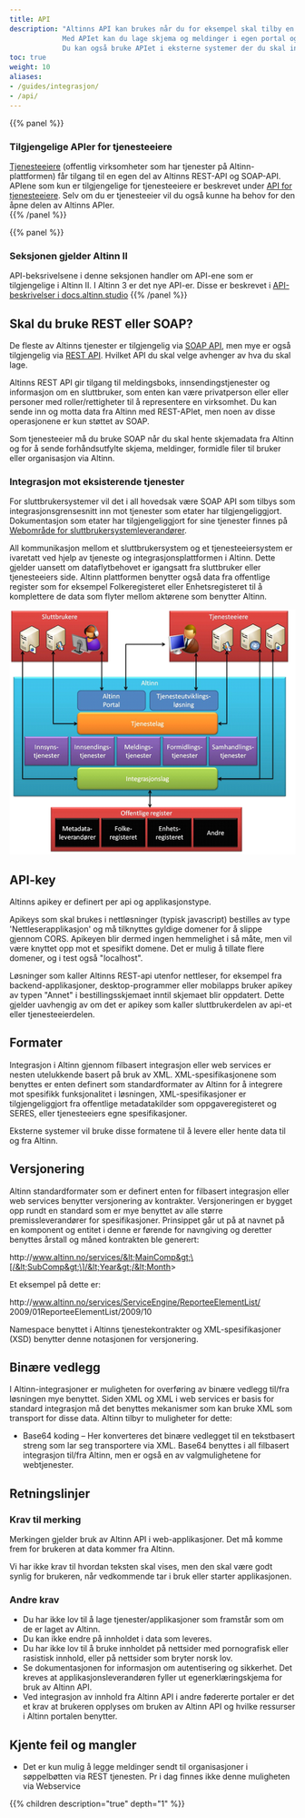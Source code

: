 ```yaml
---
title: API
description: "Altinns API kan brukes når du for eksempel skal tilby en nettløsning eller app der sluttbrukere logger på for å utføre operasjoner mot Altinn.
             Med APIet kan du lage skjema og meldinger i egen portal og styre hvem som skal ha tilgang til en tjeneste.
             Du kan også bruke APIet i eksterne systemer der du skal integrere deg mot eksisterende tjenester som etater har tilgjengeliggjort."
toc: true
weight: 10
aliases:
- /guides/integrasjon/
- /api/
---
```


{{% panel %}}
### Tilgjengelige APIer for tjenesteeiere
[Tjenesteeiere](https://www.altinndigital.no/kom-i-gang/) (offentlig virksomheter som har tjenester på Altinn-plattformen)
får tilgang til en egen del av Altinns REST-API og SOAP-API. APIene som kun er tilgjengelige for tjenesteeiere er beskrevet under [API for tjenesteeiere](/docs/api/api-tjenesteeiere/).
Selv om du er tjenesteeier vil du også kunne ha behov for den åpne delen av Altinns APIer.  
{{% /panel %}}

{{% panel %}}
### Seksjonen gjelder Altinn II
API-beksrivelsene i denne seksjonen handler om API-ene som er tilgjengelige i Altinn II. I Altinn 3 er det nye API-er. Disse er beskrevet i [API-beskrivelser i docs.altinn.studio](https://docs.altinn.studio/teknologi/altinnstudio/altinn-api/)
{{% /panel %}}

## Skal du bruke REST eller SOAP?
De fleste av Altinns tjenester er tilgjengelig via [SOAP API](/docs/api/soap-api), men mye er også tilgjengelig via [REST API](/docs/api/rest-api).
Hvilket API du skal velge avhenger av hva du skal lage.

Altinns REST API gir tilgang til meldingsboks, innsendingstjenester og informasjon om en sluttbruker,
som enten kan være privatperson eller eller personer med roller/rettigheter til å representere en virksomhet.
Du kan sende inn og motta data fra Altinn med REST-APIet, men noen av disse operasjonene er kun støttet av SOAP. 

Som tjenesteeier må du bruke SOAP når du skal hente skjemadata fra Altinn og for å sende forhåndsutfylte skjema, meldinger, formidle filer til bruker eller organisasjon via Altinn.

### Integrasjon mot eksisterende tjenester
For sluttbrukersystemer vil det i all hovedsak være SOAP API som tilbys som integrasjonsgrensesnitt inn mot tjenester som etater har tilgjengeliggjort.
Dokumentasjon som etater har tilgjengeliggjort for sine tjenester finnes på [Webområde for sluttbrukersystemleverandører](https://www.altinndigital.no/produkter/altinn-api-for-datasystem/tjenesteoversikt).

All kommunikasjon mellom et sluttbrukersystem og et tjenesteeiersystem er ivaretatt ved hjelp av tjeneste og integrasjonsplattformen i Altinn.
Dette gjelder uansett om dataflytbehovet er igangsatt fra sluttbruker eller tjenesteeiers side.
Altinn plattformen benytter også data fra offentlige register som for eksempel Folkeregisteret eller Enhetsregisteret til å komplettere de data som flyter mellom aktørene som benytter Altinn. 

![Integrasjonsskisse som viser systemer koblet mot Altinn](integrasjonsskisse.png "Overordnet integrasjonsskisse")

## API-key
Altinns apikey er definert per api og applikasjonstype.

Apikeys som skal brukes i nettløsninger (typisk javascript) bestilles av type 'Nettleserapplikasjon' og må tilknyttes gyldige domener for å slippe gjennom CORS.
Apikeyen blir dermed ingen hemmelighet i så måte, men vil være knyttet opp mot et spesifikt domene.
Det er mulig å tillate flere domener, og i test også "localhost".

Løsninger som kaller Altinns REST-api utenfor nettleser, for eksempel fra backend-applikasjoner, desktop-programmer eller mobilapps bruker apikey av typen "Annet" i bestillingsskjemaet
inntil skjemaet blir oppdatert. Dette gjelder uavhengig av om det er apikey som kaller sluttbrukerdelen av api-et eller tjenesteeierdelen.

## Formater
Integrasjon i Altinn gjennom filbasert integrasjon eller web services er nesten utelukkende basert på bruk av XML.
XML-spesifikasjonene som benyttes er enten definert som standardformater av Altinn for å integrere mot spesifikk funksjonalitet i løsningen,
XML-spesifikasjoner er tilgjengeliggjort fra offentlige metadatakilder som oppgaveregisteret og SERES, eller tjenesteeiers egne spesifikasjoner.

Eksterne systemer vil bruke disse formatene til å levere eller hente data til og fra Altinn.

## Versjonering

Altinn standardformater som er definert enten for filbasert integrasjon
eller web services benytter versjonering av kontrakter. Versjoneringen
er bygget opp rundt en standard som er mye benyttet av alle større
premissleverandører for spesifikasjoner. Prinsippet går ut på at navnet
på en komponent og entitet i denne er førende for navngiving og deretter
benyttes årstall og måned kontrakten ble generert:

http:<span></span>//www.altinn.no/services/&lt;MainComp&gt;\[/&lt;SubComp&gt;\]/&lt;Year&gt;/&lt;Month&gt;

Et eksempel på dette er:

http:<span></span>//www.altinn.no/services/ServiceEngine/ReporteeElementList/<br>2009/01ReporteeElementList/2009/10

Namespace benyttet i Altinns tjenestekontrakter og XML-spesifikasjoner
(XSD) benytter denne notasjonen for versjonering.

## Binære vedlegg

I Altinn-integrasjoner er muligheten for overføring av binære vedlegg
til/fra løsningen mye benyttet. Siden XML og XML i web services er basis
for standard integrasjon må det benyttes mekanismer som kan bruke XML
som transport for disse data. Altinn tilbyr to muligheter for dette:

-   Base64 koding – Her konverteres det binære vedlegget til en
    tekstbasert streng som lar seg transportere via XML. Base64 benyttes
    i all filbasert integrasjon til/fra Altinn, men er også en av
    valgmulighetene for webtjenester.

## Retningslinjer

### Krav til merking

Merkingen gjelder bruk av Altinn API i web-applikasjoner. Det må komme frem for brukeren at data kommer fra Altinn.

Vi har ikke krav til hvordan teksten skal vises, men den skal være godt synlig for brukeren, når vedkommende tar i bruk eller starter applikasjonen.

### Andre krav
 - Du har ikke lov til å lage tjenester/applikasjoner som framstår som om de er laget av Altinn.
 - Du kan ikke endre på innholdet i data som leveres.
 - Du har ikke lov til å bruke innholdet på nettsider med pornografisk eller rasistisk innhold, eller på nettsider som bryter norsk lov.
 - Se dokumentasjonen for informasjon om autentisering og sikkerhet. Det kreves at  applikasjonsleverandøren fyller ut egenerklæringskjema for bruk av Altinn API.
 - Ved integrasjon av innhold fra Altinn API i andre fødererte portaler er det et krav at brukeren opplyses om bruken av Altinn API og hvilke ressurser i Altinn portalen benytter.

## Kjente feil og mangler
- Det er kun mulig å legge meldinger sendt til organisasjoner i søppelbøtten via REST tjenesten. Pr i dag finnes ikke denne muligheten via Webservice


{{% children description="true" depth="1" %}}
